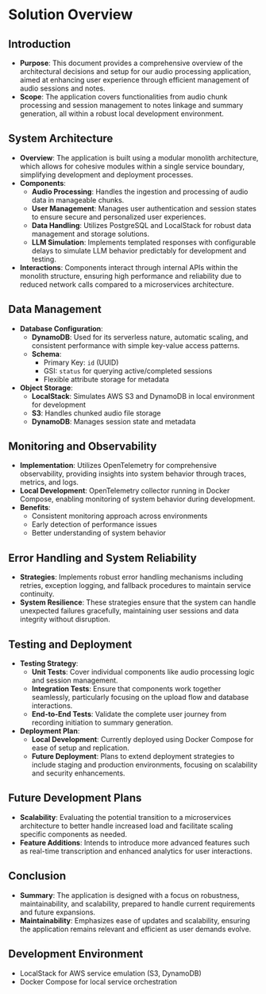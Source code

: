 # Solution Overview

## Introduction
- **Purpose**: This document provides a comprehensive overview of the architectural decisions and setup for our audio processing application, aimed at enhancing user experience through efficient management of audio sessions and notes.
- **Scope**: The application covers functionalities from audio chunk processing and session management to notes linkage and summary generation, all within a robust local development environment.

## System Architecture
- **Overview**: The application is built using a modular monolith architecture, which allows for cohesive modules within a single service boundary, simplifying development and deployment processes.
- **Components**:
  - **Audio Processing**: Handles the ingestion and processing of audio data in manageable chunks.
  - **User Management**: Manages user authentication and session states to ensure secure and personalized user experiences.
  - **Data Handling**: Utilizes PostgreSQL and LocalStack for robust data management and storage solutions.
  - **LLM Simulation**: Implements templated responses with configurable delays to simulate LLM behavior predictably for development and testing.
- **Interactions**: Components interact through internal APIs within the monolith structure, ensuring high performance and reliability due to reduced network calls compared to a microservices architecture.

## Data Management
- **Database Configuration**:
  - **DynamoDB**: Used for its serverless nature, automatic scaling, and consistent performance with simple key-value access patterns.
  - **Schema**: 
    - Primary Key: `id` (UUID)
    - GSI: `status` for querying active/completed sessions
    - Flexible attribute storage for metadata
- **Object Storage**:
  - **LocalStack**: Simulates AWS S3 and DynamoDB in local environment for development
  - **S3**: Handles chunked audio file storage
  - **DynamoDB**: Manages session state and metadata

## Monitoring and Observability
- **Implementation**: Utilizes OpenTelemetry for comprehensive observability, providing insights into system behavior through traces, metrics, and logs.
- **Local Development**: OpenTelemetry collector running in Docker Compose, enabling monitoring of system behavior during development.
- **Benefits**: 
  - Consistent monitoring approach across environments
  - Early detection of performance issues
  - Better understanding of system behavior

## Error Handling and System Reliability
- **Strategies**: Implements robust error handling mechanisms including retries, exception logging, and fallback procedures to maintain service continuity.
- **System Resilience**: These strategies ensure that the system can handle unexpected failures gracefully, maintaining user sessions and data integrity without disruption.

## Testing and Deployment
- **Testing Strategy**:
  - **Unit Tests**: Cover individual components like audio processing logic and session management.
  - **Integration Tests**: Ensure that components work together seamlessly, particularly focusing on the upload flow and database interactions.
  - **End-to-End Tests**: Validate the complete user journey from recording initiation to summary generation.
- **Deployment Plan**:
  - **Local Development**: Currently deployed using Docker Compose for ease of setup and replication.
  - **Future Deployment**: Plans to extend deployment strategies to include staging and production environments, focusing on scalability and security enhancements.

## Future Development Plans
- **Scalability**: Evaluating the potential transition to a microservices architecture to better handle increased load and facilitate scaling specific components as needed.
- **Feature Additions**: Intends to introduce more advanced features such as real-time transcription and enhanced analytics for user interactions.

## Conclusion
- **Summary**: The application is designed with a focus on robustness, maintainability, and scalability, prepared to handle current requirements and future expansions.
- **Maintainability**: Emphasizes ease of updates and scalability, ensuring the application remains relevant and efficient as user demands evolve.

## Development Environment
- LocalStack for AWS service emulation (S3, DynamoDB)
- Docker Compose for local service orchestration
